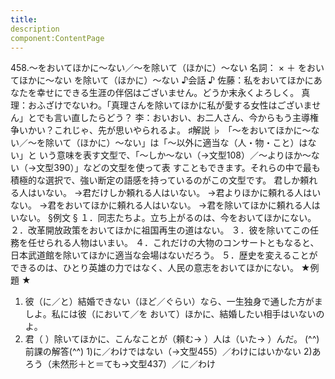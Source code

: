 ```yaml
---
title:
description
component:ContentPage
---
```



458.～をおいてほかに～ない／～を除いて（ほかに）～ない
名詞： × ＋ をおいてほかに～ない を除いて（ほかに）～ない
♪会話 ♪
佐藤：私をおいてほかにあなたを幸せにできる生涯の伴侶はございません。どうか末永くよろしく。 真理：おふざけでないわ。「真理さんを除いてほかに私が愛する女性はございません」とでも言い直したらどう？
李：おいおい、お二人さん、今からもう主導権争いかい？これじゃ、先が思いやられるよ。
♯解説 ♭
「～をおいてほかに～ない／～を除いて（ほかに）～ない」は「～以外に適当な（人・物・こと）はない」と いう意味を表す文型で、「～しか～ない（→文型108）／～よりほか～ない（→文型390）」などの文型を使って表 すこともできます。それらの中で最も積極的な選択で、強い断定の語感を持っているのがこの文型です。
君しか頼れる人はいない。
→君だけしか頼れる人はいない。
→君よりほかに頼れる人はいない。
→君をおいてほかに頼れる人はいない。
→君を除いてほかに頼れる人はいない。
§例文 §
１．同志たちよ。立ち上がるのは、今をおいてほかにない。
２．改革開放政策をおいてほかに祖国再生の道はない。
３．彼を除いてこの任務を任せられる人物はいまい。
４．これだけの大物のコンサートともなると、日本武道館を除いてほかに適当な会場はないだろう。
５．歴史を変えることができるのは、ひとり英雄の力ではなく、人民の意志をおいてほかにない。
★例題 ★
1) 彼（に／と）結婚できない（ほど／ぐらい）なら、一生独身で通した方がましよ。私には彼（において／を
おいて）ほかに、結婚したい相手はいないのよ。    
2) 君（ ）除いてほかに、こんなことが（頼む→ ）人は（いた→ ）んだ。
(^^)前課の解答(^^)
1)に／わけではない（→文型455）／わけにはいかない
2)あろう（未然形＋と＝ても→文型437）／に／わけ

